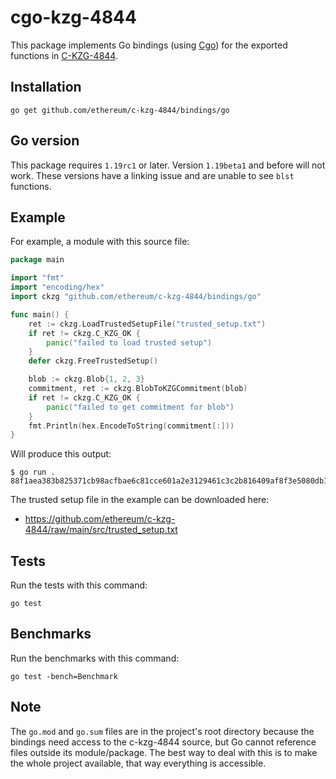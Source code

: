 # cgo-kzg-4844

This package implements Go bindings (using [Cgo](https://go.dev/blog/cgo)) for the
exported functions in [C-KZG-4844](https://github.com/ethereum/c-kzg-4844).

## Installation

```
go get github.com/ethereum/c-kzg-4844/bindings/go
```

## Go version

This package requires `1.19rc1` or later. Version `1.19beta1` and before will
not work. These versions have a linking issue and are unable to see `blst`
functions.

## Example

For example, a module with this source file:
```go
package main

import "fmt"
import "encoding/hex"
import ckzg "github.com/ethereum/c-kzg-4844/bindings/go"

func main() {
	ret := ckzg.LoadTrustedSetupFile("trusted_setup.txt")
	if ret != ckzg.C_KZG_OK {
		panic("failed to load trusted setup")
	}
	defer ckzg.FreeTrustedSetup()

	blob := ckzg.Blob{1, 2, 3}
	commitment, ret := ckzg.BlobToKZGCommitment(blob)
	if ret != ckzg.C_KZG_OK {
		panic("failed to get commitment for blob")
	}
	fmt.Println(hex.EncodeToString(commitment[:]))
}
```

Will produce this output:
```
$ go run .
88f1aea383b825371cb98acfbae6c81cce601a2e3129461c3c2b816409af8f3e5080db165fd327db687b3ed632153a62
```

The trusted setup file in the example can be downloaded here:
* https://github.com/ethereum/c-kzg-4844/raw/main/src/trusted_setup.txt

## Tests

Run the tests with this command:
```
go test
```

## Benchmarks

Run the benchmarks with this command:
```
go test -bench=Benchmark
```

## Note

The `go.mod` and `go.sum` files are in the project's root directory because the
bindings need access to the c-kzg-4844 source, but Go cannot reference files
outside its module/package. The best way to deal with this is to make the whole
project available, that way everything is accessible.
